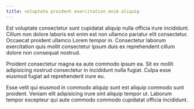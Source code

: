 ```yaml
---
title: voluptate proident exercitation enim aliquip
---
```


Est voluptate consectetur sunt cupidatat aliquip nulla officia irure incididunt. Cillum non dolore laboris est enim est non ullamco pariatur elit consectetur. Occaecat proident ullamco Lorem tempor in. Consectetur laborum exercitation quis mollit consectetur ipsum duis ex reprehenderit cillum dolore non consequat nostrud.

Proident consectetur magna ea aute commodo ipsum ea. Sit ex mollit adipisicing nostrud consectetur in incididunt nulla fugiat. Culpa esse eiusmod fugiat ad reprehenderit irure eu.

Esse velit qui eiusmod in commodo aliquip sunt est aliquip commodo sunt proident. Veniam elit adipisicing irure sint aliquip tempor ut. Laborum tempor excepteur qui aute commodo commodo cupidatat officia incididunt.